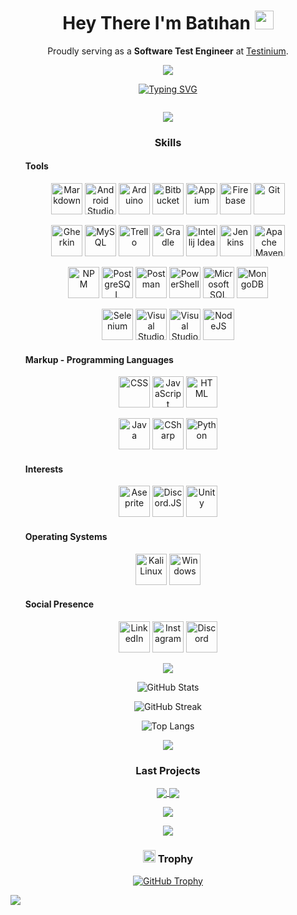 <h1 align="center">
  Hey There I'm Batıhan
  <img src="https://media.giphy.com/media/hvRJCLFzcasrR4ia7z/giphy.gif" width="30px"/>
</h1>

<p align="center">Proudly serving as a <strong>Software Test Engineer</strong> at <a href="https://testinium.com/">Testinium</a>.</p>
<p align="center">
  <img src="https://user-images.githubusercontent.com/74038190/229223156-0cbdaba9-3128-4d8e-8719-b6b4cf741b67.gif"/>
</p>

<p align="center">
<a href="https://git.io/typing-svg"><img src="https://readme-typing-svg.demolab.com?font=Fira+Code&size=25&duration=2000&pause=999&color=FFFFFF&center=true&random=true&width=435&lines=Hello+World!;Welcome+to+My+Profile!;Hi+there+%F0%9F%91%8B;ENJOY+(%60o.o')" alt="Typing SVG" /></a></p>

<p align="center">
  <img src="https://komarev.com/ghpvc/?username=batihankota&style=for-the-badge&color=grey" alt=""/>
</p>


<p align = "center"><img src = "https://user-images.githubusercontent.com/74038190/212284100-561aa473-3905-4a80-b561-0d28506553ee.gif"/></p>

 
<h3 align="center">Skills</h3>
  <ul>
      <h4>Tools</h4>
  </ul>
<p align="center">
  <a href="https://www.markdownguide.org/" target="_blank"><img src="https://github.com/onemarc/tech-icons/blob/main/icons/markdown-light.svg" width="50" alt="Markdown"></a>
  <a href="https://developer.android.com/studio" target="_blank"><img src="https://skillicons.dev/icons?i=androidstudio" width="50" alt="Android Studio"></a>
  <a href="https://www.arduino.cc/en/software" target="_blank"><img src="https://skillicons.dev/icons?i=arduino" width="50" alt="Arduino"></a>
  <a href="https://bitbucket.org/" target="_blank"><img src="https://skillicons.dev/icons?i=bitbucket" width="50" alt="Bitbucket"></a>
  <a href="http://appium.io/"target="_blank"><img src="https://github.com/onemarc/tech-icons/blob/main/icons/appium-dark.svg" width="50" alt="Appium"></a>
  <a href="https://firebase.google.com/" target="_blank"><img src="https://skillicons.dev/icons?i=firebase" width="50" alt="Firebase"></a>
  <a href="https://git-scm.com/" target="_blank"><img src="https://github.com/onemarc/tech-icons/blob/main/icons/git.svg" width="50" alt="Git"></a>
</p>
<p align="center">
  <a href="https://cucumber.io/docs/gherkin/" target="_blank"><img src="https://skillicons.dev/icons?i=gherkin" width="50" alt="Gherkin"></a>
  <a href="https://www.mysql.com/" target="_blank"><img src="https://skillicons.dev/icons?i=mysql" width="50" alt="MySQL"></a>
  <a href="https://trello.com/" target="_blank"><img src="https://github.com/onemarc/tech-icons/blob/main/icons/trello.svg" width="50" alt="Trello"></a>
  <a href="https://gradle.org/" target="_blank"><img src="https://skillicons.dev/icons?i=gradle" width="50" alt="Gradle"></a>
  <a href="https://www.jetbrains.com/idea/" target="_blank"><img src="https://github.com/onemarc/tech-icons/blob/main/icons/intellijidea-dark.svg" width="50" alt="Intellij Idea"></a>
  <a href="https://www.jenkins.io/" target="_blank"><img src="https://github.com/onemarc/tech-icons/blob/main/icons/jenkins-dark.svg" width="50" alt="Jenkins"></a>
  <a href="https://maven.apache.org/" target="_blank"><img src="https://github.com/onemarc/tech-icons/blob/main/icons/apachemaven.svg" width="50" alt="Apache Maven"></a>
</p>
<p align="center">
  <a href="https://www.npmjs.com/" target="_blank"><img src="https://github.com/onemarc/tech-icons/blob/main/icons/npm.svg" width="50" alt="NPM"></a>
  <a href="https://www.postgresql.org/" target="_blank"><img src="https://github.com/onemarc/tech-icons/blob/main/icons/postgressql-dark.svg" width="50" alt="PostgreSQL"></a>
  <a href="https://www.postman.com/" target="_blank"><img src="https://github.com/onemarc/tech-icons/blob/main/icons/postman.svg" width="50" alt="Postman"></a>
  <a href="https://learn.microsoft.com/en-us/powershell/" target="_blank"><img src="https://github.com/onemarc/tech-icons/blob/main/icons/powershell-dark.svg" width="50" alt="PowerShell"></a>
  <a href="https://www.microsoft.com/en-us/sql-server/" target="_blank"><img src="https://github.com/onemarc/tech-icons/blob/main/icons/mssqlserver.svg" width="50" alt="Microsoft SQL Server"></a>
  <a href="https://www.mongodb.com/" target="_blank"><img src="https://skillicons.dev/icons?i=mongodb" width="50" alt="MongoDB"></a>
</p>
<p align="center">
  <a href="https://www.selenium.dev/" target="_blank"><img src="https://github.com/onemarc/tech-icons/blob/main/icons/selenium.svg" width="50" alt="Selenium"></a>
  <a href="https://visualstudio.microsoft.com/" target="_blank"><img src="https://github.com/onemarc/tech-icons/blob/main/icons/vscodecommunity-dark.svg" width="50" alt="Visual Studio"></a>
  <a href="https://code.visualstudio.com/" target="_blank"><img src="https://github.com/onemarc/tech-icons/blob/main/icons/vscode-dark.svg" width="50" alt="Visual Studio Code"></a>
  <a href="https://nodejs.org/" target="_blank"><img src="https://github.com/onemarc/tech-icons/blob/main/icons/nodejs-dark.svg" width="50" alt="NodeJS"></a>
</p>


   <ul>
      <h4>Markup - Programming Languages</h4>
  </ul>
  <p align="center">
    <a href="#"><img src="https://skillicons.dev/icons?i=css" width="50" alt="CSS"></a>
    <a href="#"><img src="https://github.com/onemarc/tech-icons/blob/main/icons/javascript.svg" width="50" alt="JavaScript"></a>
    <a href="#"><img src="https://skillicons.dev/icons?i=html" width="50" alt="HTML"></a>
  </p>
  <p align="center">
    <a href="#"><img src="https://github.com/onemarc/tech-icons/blob/main/icons/java-light.svg" width="50" alt="Java"></a>
    <a href="#"><img src="https://skillicons.dev/icons?i=cs" width="50" alt="CSharp"></a>
    <a href="#"><img src="https://skillicons.dev/icons?i=py" width="50" alt="Python"></a>
  </p>
  <ul>
      <h4>Interests</h4>
  </ul>
  <p align="center">
    <a href="https://www.aseprite.org/" target="_blank"><img src="https://github.com/onemarc/tech-icons/blob/main/icons/aseprite.svg" width="50" alt="Aseprite"></a>
    <a href="https://discord.js.org/" target="_blank"><img src="https://github.com/onemarc/tech-icons/blob/main/icons/discordjs-dark.svg" width="50" alt="Discord.JS"></a>
    <a href="https://unity.com/" target="_blank"><img src="https://github.com/onemarc/tech-icons/blob/main/icons/unity-dark.svg" width="50" alt="Unity"></a>
  </p>
  <ul>
      <h4>Operating Systems</h4>
  </ul>
  <p align="center">
    <a href="https://www.kali.org/" target="_blank"><img src="https://github.com/onemarc/tech-icons/blob/main/icons/kalilinux.svg" width="50" alt="Kali Linux"></a>
    <a href="https://www.microsoft.com/tr-tr/windows" target="_blank"><img src="https://skillicons.dev/icons?i=windows" width="50" alt="Windows"></a>
  </p>
   <ul>
      <h4>Social Presence</h4>
  </ul>
  <p align="center">
    <a href="https://linkedin.com/in/batıhankota" target="_blank"> <img src="https://skillicons.dev/icons?i=linkedin" width="50" alt="LinkedIn"></a>
    <a href="https://instagram.com/cryate_" target="_blank"> <img src="https://skillicons.dev/icons?i=instagram" width="50" alt="Instagram"></a>
    <a href="https://discord.gg/cryate" target="_blank"> <img src="https://skillicons.dev/icons?i=discord" width="50" alt="Discord"></a>
  </p>

 
<p align = "center"><img src = "https://user-images.githubusercontent.com/74038190/212284100-561aa473-3905-4a80-b561-0d28506553ee.gif"/></p>



<p align="center">
  <img align="center" src="https://github-readme-stats.vercel.app/api?username=batihankota&show_icons=true&locale=en&theme=dark" alt="GitHub Stats"/>
</p>
<p align="center">
  <img align="center" src="https://streak-stats.demolab.com?user=batihankota&theme=dark&date_format=M%20j%5B%2C%20Y%5D&card_width=466" alt="GitHub Streak"/>
</p>
<p align="center">
  <img align="center" src="https://github-readme-stats.vercel.app/api/top-langs/?username=batihankota&layout=compact&theme=dark&card_width=466" alt="Top Langs"/>
</p>



<p align = "center"><img src = "https://user-images.githubusercontent.com/74038190/212284100-561aa473-3905-4a80-b561-0d28506553ee.gif"/></p>


<h3 align="center">Last Projects</h3>
<p align=center>
<a href="https://github.com/batihankota/yadgame">
  <img align="center" src="https://github-readme-stats.vercel.app/api/pin/?username=batihankota&repo=yadgame&theme=dark"/>
</a>
<a href="https://github.com/batihankota/selenium-core-x">
  <img align="center" src="https://github-readme-stats.vercel.app/api/pin/?username=batihankota&repo=selenium-core-x&theme=dark"/>
</a>
</p>
<p align=center>
<a href="https://github.com/batihankota/vscm_gui">
  <img align="center" src="https://github-readme-stats.vercel.app/api/pin/?username=batihankota&repo=vscm_gui&theme=dark"/>
</a>
</p>


<p align = "center"><img src = "https://user-images.githubusercontent.com/74038190/212284100-561aa473-3905-4a80-b561-0d28506553ee.gif"/></p>


<h3 align = center ><img src="https://user-images.githubusercontent.com/6661165/91657958-61b4fd00-eb00-11ea-9def-dc7ef5367e34.png" width= 20 height=20/> Trophy</h3>
<p align="center">
  <a href="https://github.com/ryo-ma/github-profile-trophy"><img src="https://github-profile-trophy.vercel.app/?username=batihankota&theme=monokai&row=2&column=3" alt="GitHub Trophy"/></a>
</p>

<img src="https://raw.githubusercontent.com/trinib/trinib/82213791fa9ff58d3ca768ddd6de2489ec23ffca/images/footer.svg"/>

